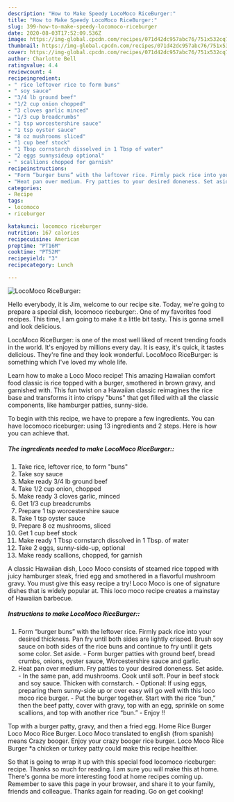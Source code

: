```yaml
---
description: "How to Make Speedy LocoMoco RiceBurger:"
title: "How to Make Speedy LocoMoco RiceBurger:"
slug: 399-how-to-make-speedy-locomoco-riceburger
date: 2020-08-03T17:52:09.536Z
image: https://img-global.cpcdn.com/recipes/071d42dc957abc76/751x532cq70/locomoco-riceburger-recipe-main-photo.jpg
thumbnail: https://img-global.cpcdn.com/recipes/071d42dc957abc76/751x532cq70/locomoco-riceburger-recipe-main-photo.jpg
cover: https://img-global.cpcdn.com/recipes/071d42dc957abc76/751x532cq70/locomoco-riceburger-recipe-main-photo.jpg
author: Charlotte Bell
ratingvalue: 4.4
reviewcount: 4
recipeingredient:
- " rice leftover rice to form buns"
- " soy sauce"
- "3/4 lb ground beef"
- "1/2 cup onion chopped"
- "3 cloves garlic minced"
- "1/3 cup breadcrumbs"
- "1 tsp worcestershire sauce"
- "1 tsp oyster sauce"
- "8 oz mushrooms sliced"
- "1 cup beef stock"
- "1 Tbsp cornstarch dissolved in 1 Tbsp of water"
- "2 eggs sunnysideup optional"
- " scallions chopped for garnish"
recipeinstructions:
- "Form “burger buns” with the leftover rice. Firmly pack rice into your desired thickness. Pan fry until both sides are lightly crisped. Brush soy sauce on both sides of the rice buns and continue to fry until it gets some color. Set aside. Form burger patties with ground beef, bread crumbs, onions, oyster sauce, Worcestershire sauce and garlic."
- "Heat pan over medium. Fry patties to your desired doneness. Set aside. In the same pan, add mushrooms. Cook until soft. Pour in beef stock and soy sauce. Thicken with cornstarch. Optional: If using eggs, preparing them sunny-side up or over easy will go well with this loco moco rice burger. Put the burger together. Start with the rice “bun,” then the beef patty, cover with gravy, top with an egg, sprinkle on some scallions, and top with another rice “bun.” Enjoy !!"
categories:
- Recipe
tags:
- locomoco
- riceburger

katakunci: locomoco riceburger 
nutrition: 167 calories
recipecuisine: American
preptime: "PT16M"
cooktime: "PT52M"
recipeyield: "3"
recipecategory: Lunch

---
```



![LocoMoco RiceBurger:](https://img-global.cpcdn.com/recipes/071d42dc957abc76/751x532cq70/locomoco-riceburger-recipe-main-photo.jpg)

Hello everybody, it is Jim, welcome to our recipe site. Today, we're going to prepare a special dish, locomoco riceburger:. One of my favorites food recipes. This time, I am going to make it a little bit tasty. This is gonna smell and look delicious.

LocoMoco RiceBurger: is one of the most well liked of recent trending foods in the world. It's enjoyed by millions every day. It is easy, it's quick, it tastes delicious. They're fine and they look wonderful. LocoMoco RiceBurger: is something which I've loved my whole life.

Learn how to make a Loco Moco recipe! This amazing Hawaiian comfort food classic is rice topped with a burger, smothered in brown gravy, and garnished with. This fun twist on a Hawaiian classic reimagines the rice base and transforms it into crispy &#34;buns&#34; that get filled with all the classic components, like hamburger patties, sunny-side.


To begin with this recipe, we have to prepare a few ingredients. You can have locomoco riceburger: using 13 ingredients and 2 steps. Here is how you can achieve that.

<!--inarticleads1-->

##### The ingredients needed to make LocoMoco RiceBurger::

1. Take  rice, leftover rice, to form &#34;buns&#34;
1. Take  soy sauce
1. Make ready 3/4 lb ground beef
1. Take 1/2 cup onion, chopped
1. Make ready 3 cloves garlic, minced
1. Get 1/3 cup breadcrumbs
1. Prepare 1 tsp worcestershire sauce
1. Take 1 tsp oyster sauce
1. Prepare 8 oz mushrooms, sliced
1. Get 1 cup beef stock
1. Make ready 1 Tbsp cornstarch dissolved in 1 Tbsp. of water
1. Take 2 eggs, sunny-side-up, optional
1. Make ready  scallions, chopped, for garnish


A classic Hawaiian dish, Loco Moco consists of steamed rice topped with juicy hamburger steak, fried egg and smothered in a flavorful mushroom gravy. You must give this easy recipe a try! Loco Moco is one of signature dishes that is widely popular at. This loco moco recipe creates a mainstay of Hawaiian barbecue. 

<!--inarticleads2-->

##### Instructions to make LocoMoco RiceBurger::

1. Form “burger buns” with the leftover rice. Firmly pack rice into your desired thickness. Pan fry until both sides are lightly crisped. Brush soy sauce on both sides of the rice buns and continue to fry until it gets some color. Set aside. - Form burger patties with ground beef, bread crumbs, onions, oyster sauce, Worcestershire sauce and garlic.
1. Heat pan over medium. Fry patties to your desired doneness. Set aside. - In the same pan, add mushrooms. Cook until soft. Pour in beef stock and soy sauce. Thicken with cornstarch. - Optional: If using eggs, preparing them sunny-side up or over easy will go well with this loco moco rice burger. - Put the burger together. Start with the rice “bun,” then the beef patty, cover with gravy, top with an egg, sprinkle on some scallions, and top with another rice “bun.” - Enjoy !!


Top with a burger patty, gravy, and then a fried egg. Home Rice Burger Loco Moco Rice Burger. Loco Moco translated to english (from spanish) means Crazy booger. Enjoy your crazy booger rice burger. Loco Moco Rice Burger *a chicken or turkey patty could make this recipe healthier. 

So that is going to wrap it up with this special food locomoco riceburger: recipe. Thanks so much for reading. I am sure you will make this at home. There's gonna be more interesting food at home recipes coming up. Remember to save this page in your browser, and share it to your family, friends and colleague. Thanks again for reading. Go on get cooking!
